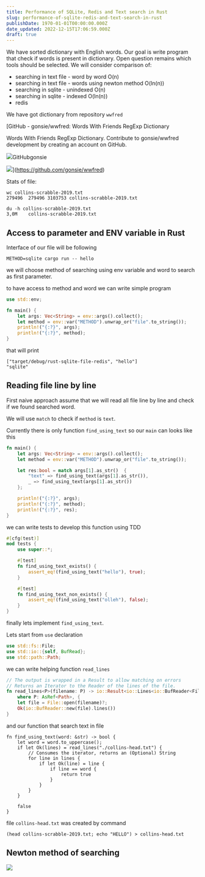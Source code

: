 ```yaml
---
title: Performance of SQLite, Redis and Text search in Rust
slug: performance-of-sqlite-redis-and-text-search-in-rust
publishDate: 1970-01-01T00:00:00.000Z
date_updated: 2022-12-15T17:06:59.000Z
draft: true
---
```


We have sorted dictionary with English words. Our goal is write program that check if words is present in dictionary. Open question remains which tools should be selected. We will consider comparison of:

* searching in text file - word by word O(n)
* searching in text file - words using newton method O(ln(n))
* searching in sqlite - unindexed O(n)
* searching in sqlite - indexed O(ln(n))
* redis

We have got dictionary from repository `wwfred`

[GitHub - gonsie/wwfred: Words With Friends RegExp Dictionary

Words With Friends RegExp Dictionary. Contribute to gonsie/wwfred development by creating an account on GitHub.

![](https://github.githubassets.com/favicons/favicon.svg)GitHubgonsie

![](https://opengraph.githubassets.com/f97300f56c2cee93b137b3e0e5a0b248ec5f4c49314b86bbde0bb4d3575e25d5/gonsie/wwfred)](https://github.com/gonsie/wwfred)

Stats of file:

```
wc collins-scrabble-2019.txt
279496  279496 3103753 collins-scrabble-2019.txt
```

```
du -h collins-scrabble-2019.txt
3,0M    collins-scrabble-2019.txt
```

## Access to parameter and ENV variable in Rust

Interface of our file will be following

```
METHOD=sqlite cargo run -- hello
```

we will choose method of searching using env variable and word to search as first parameter.

to have access to method and word we can write simple program

```rust
use std::env;

fn main() {
    let args: Vec<String> = env::args().collect();
    let method = env::var("METHOD").unwrap_or("file".to_string());
    println!("{:?}", args);
    println!("{:?}", method);
}
```

that will print

```
["target/debug/rust-sqlite-file-redis", "hello"]
"sqlite"
```

## Reading file line by line

First naive approach assume that we will read all file line by line and check if we found searched word.

We will use `match` to check if `method` is `text`.

Currently there is only function `find_using_text` so our `main` can looks like this

```rust
fn main() {
    let args: Vec<String> = env::args().collect();
    let method = env::var("METHOD").unwrap_or("file".to_string());

    let res:bool = match args[1].as_str()  {
        "text" => find_using_text(args[1].as_str()),
        _ => find_using_text(args[1].as_str())
    };

    println!("{:?}", args);
    println!("{:?}", method);
    println!("{:?}", res);
}
```

we can write tests to develop this function using TDD

```rust
#[cfg(test)]
mod tests {
    use super::*;

    #[test]
    fn find_using_text_exists() {
        assert_eq!(find_using_text("hello"), true);
    }

    #[test]
    fn find_using_text_non_exists() {
        assert_eq!(find_using_text("olleh"), false);
    }
}
```

finally lets implement `find_using_text`.

Lets start from `use` declaration

```rust
use std::fs::File;
use std::io::{self, BufRead};
use std::path::Path;
```

we can write helping function `read_lines`

```rust
// The output is wrapped in a Result to allow matching on errors
// Returns an Iterator to the Reader of the lines of the file.
fn read_lines<P>(filename: P) -> io::Result<io::Lines<io::BufReader<File>>>
    where P: AsRef<Path>, {
    let file = File::open(filename)?;
    Ok(io::BufReader::new(file).lines())
}
```

and our function that search text in file

```
fn find_using_text(word: &str) -> bool {
    let word = word.to_uppercase();
    if let Ok(lines) = read_lines("./collins-head.txt") {
        // Consumes the iterator, returns an (Optional) String
        for line in lines {
            if let Ok(line) = line {
                if line == word {
                    return true
                }
            }
        }
    }

    false
}
```

file `collins-head.txt` was created by command

```
(head collins-scrabble-2019.txt; echo "HELLO") > collins-head.txt
```

## Newton method of searching

![](__GHOST_URL__/content/images/2022/12/2022-12-15_21-05.png)
